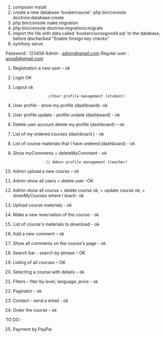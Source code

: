 1. composer install
2. create a new database 'bookercourse': 
   php bin/console doctrine:database:create
3. php bin/console make:migration
4. php bin/console doctrine:migrations:migrate
5. import the file with data called 'bookercoursegood4.sql' to the database,      before dischecked "Enable foreign key checks"
6. symfony serve

Password : 123456
Admin : admin@gmail.com
Regular user : anna5@gmail.com

1.	Registration a new user – ok
2.	Login OK
3.	Logout ok

                        //User profile management (student)
                        
4.	User profile - show my profile (dashboard)– ok
5.	User profile update - profile uodate (dashboard) - ok
6.	Delete user account delete my profile (dashboard) – ok
7.  List of my ordered courses (dashboard ) - ok
8.  List of course materials that I have ordered (dashboard) - ok
9.  Show myComments  + deleteMyComment - ok

                       // Admin profile management (teacher)
                    
10.	Admin upload a new course – ok
11.	Admin show all users + delete user -OK
12.	Admin show all course + delete course ok,  + update course ok, + showMyCourses where I teach- ok
13. Upload course materials - ok
14. Make a new reservation of the course - ok
15. List of course's materials to download - ok



16.	Add a new comment – ok
17.	Show all comments on the course's page - ok
18.	Search bar - search by phrase – OK
19.	Listing of all courses – OK
20.	Selecting a course with details – ok
21. Filters – fiter by level, language, price - ok
22. Paginator - ok
23. Contact -  send a email - ok
24. Order the course - ok

TO DO :

25. Payment by PayPal




